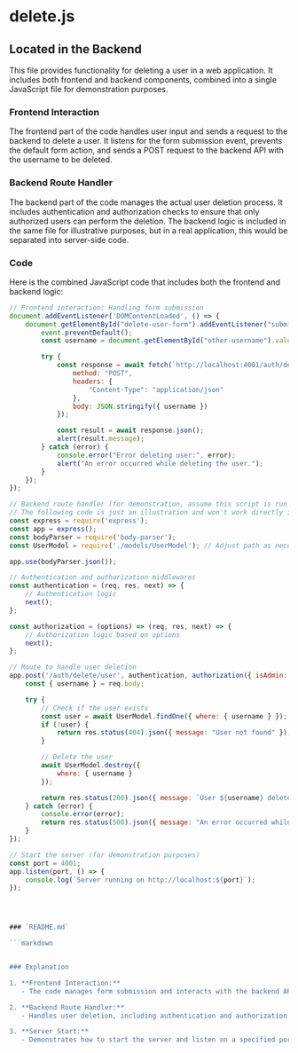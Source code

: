 # delete.js

## Located in the Backend

This file provides functionality for deleting a user in a web application. It includes both frontend and backend components, combined into a single JavaScript file for demonstration purposes.

### Frontend Interaction

The frontend part of the code handles user input and sends a request to the backend to delete a user. It listens for the form submission event, prevents the default form action, and sends a POST request to the backend API with the username to be deleted.

### Backend Route Handler

The backend part of the code manages the actual user deletion process. It includes authentication and authorization checks to ensure that only authorized users can perform the deletion. The backend logic is included in the same file for illustrative purposes, but in a real application, this would be separated into server-side code.

### Code

Here is the combined JavaScript code that includes both the frontend and backend logic:

```javascript
// Frontend interaction: Handling form submission
document.addEventListener('DOMContentLoaded', () => {
    document.getElementById("delete-user-form").addEventListener("submit", async (event) => {
        event.preventDefault();
        const username = document.getElementById("other-username").value;

        try {
            const response = await fetch(`http://localhost:4001/auth/delete/user`, {
                method: "POST",
                headers: {
                    "Content-Type": "application/json"
                },
                body: JSON.stringify({ username })
            });

            const result = await response.json();
            alert(result.message);
        } catch (error) {
            console.error("Error deleting user:", error);
            alert("An error occurred while deleting the user.");
        }
    });
});

// Backend route handler (for demonstration, assume this script is run on the server)
// The following code is just an illustration and won't work directly in a client-side JS file
const express = require('express');
const app = express();
const bodyParser = require('body-parser');
const UserModel = require('./models/UserModel'); // Adjust path as necessary

app.use(bodyParser.json());

// Authentication and authorization middlewares
const authentication = (req, res, next) => {
    // Authentication logic
    next();
};

const authorization = (options) => (req, res, next) => {
    // Authorization logic based on options
    next();
};

// Route to handle user deletion
app.post('/auth/delete/user', authentication, authorization({ isAdmin: false }), async (req, res) => {
    const { username } = req.body;

    try {
        // Check if the user exists
        const user = await UserModel.findOne({ where: { username } });
        if (!user) {
            return res.status(404).json({ message: "User not found" });
        }

        // Delete the user
        await UserModel.destroy({
            where: { username }
        });

        return res.status(200).json({ message: `User ${username} deleted successfully` });
    } catch (error) {
        console.error(error);
        return res.status(500).json({ message: "An error occurred while deleting the user" });
    }
});

// Start the server (for demonstration purposes)
const port = 4001;
app.listen(port, () => {
    console.log(`Server running on http://localhost:${port}`);
});




### `README.md`

```markdown


### Explanation

1. **Frontend Interaction:**
   - The code manages form submission and interacts with the backend API to delete a user.

2. **Backend Route Handler:**
   - Handles user deletion, including authentication and authorization checks.

3. **Server Start:**
   - Demonstrates how to start the server and listen on a specified port.


```

